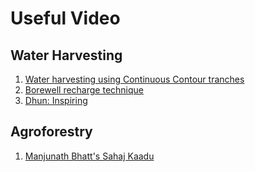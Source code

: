 # Useful Video


## Water Harvesting

1. [Water harvesting using Continuous Contour tranches](https://www.youtube.com/watch?v=-8nqnOcoLqE)
2. [Borewell recharge technique](https://www.youtube.com/watch?v=ypjs7N5c3Yk)
3. [Dhun: Inspiring](https://www.youtube.com/watch?v=415an1V0FxQ)

## Agroforestry

1. [Manjunath Bhatt's Sahaj Kaadu](https://www.youtube.com/watch?v=kQvSdS6WXKM)